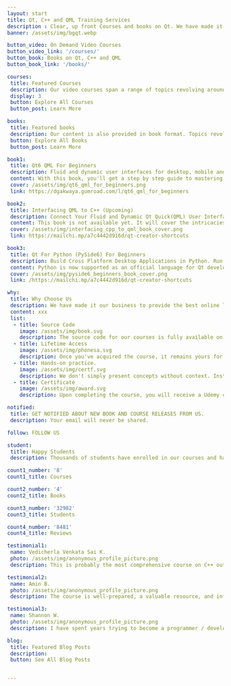 ```yaml
---
layout: start
title: Qt, C++ and QML Training Services
description : Clear, up front Courses and books on Qt. We have made it our business to provide the best online learning resources for Qt, C++ and QML Development.
banner: /assets/img/bgqt.webp

button_video: On Demand Video Courses
button_video_link: '/courses/'
button_book: Books on Qt, C++ and QML
button_book_link: '/books/'

courses: 
 title: Featured Courses
 description: Our video courses span a range of topics revolving around Qt, C++, QML, Python and the tooling ecosystem around these technologies. 
 display: 3
 button: Explore All Courses
 button_post: Learn More

books: 
 title: Featured books
 description: Our content is also provided in book format. Topics revolve around Qt, modern C++, QML and Python, the tools we use on a daily basis.
 button: Explore All Books
 button_post: Learn More

book1: 
 title: Qt6 QML For Beginners
 description: Fluid and dynamic user interfaces for desktop, mobile and embedded. 
 content: With this book, you'll get a step by step guide to mastering Qt6 QML from the absolute beginning all the way to intermediate topics. You can get it in PDF, EPUB or paperback format.
 cover: /assets/img/qt6_qml_for_beginners.png
 link: https://dgakwaya.gumroad.com/l/qt6_qml_for_beginners

book2: 
 title: Interfacing QML to C++ (Upcoming)
 description: Connect Your Fluid and Dynamic Qt Quick(QML) User Interface to a Powerful C++ Back End.
 content: This book is not available yet. It will cover the intricacies of how to communicate back and forth between your QML user interface and a C++ backend. Subscribe to our mail list so we can notify you when the book becomes available. You'll also get a free copy of our Qt Creator booklet.
 cover: /assets/img/interfacing_cpp_to_qml_book_cover.png
 link: https://mailchi.mp/a7c4442d916d/qt-creator-shortcuts

book3: 
 title: Qt For Python (PySide6) For Beginners
 description: Build Cross Platform Desktop Applications in Python. Run Them on Windows, Mac and Linux. Build once, Run Everywhere! 
 content: Python is now supported as an official language for Qt development. This book will teach you how to use python to build Widgets applications for desktop platforms like Windows, Linux and Mac. This book is not available yet. Subscribe to our mail list so we can notify you when the book becomes available. You'll also get a free copy of our Qt Creator booklet.
 cover: /assets/img/pyside6_beginners_book_cover.png
 link: /https://mailchi.mp/a7c4442d916d/qt-creator-shortcuts

why: 
 title: Why Choose Us
 description: We have made it our business to provide the best online learning resources for Qt Development.We put in the required effort to make sure the code resources coming with the courses are up to date and use the latest tools to reduce the hustle for students as much as possible. We already have the basic courses on Qt C++ and QML out and there are more in the pipeline.
 content: xxx
 list: 
  - title: Source Code
    image: /assets/img/book.svg
    description: The source code for our courses is fully available on Github
  - title: Lifetime Access
    image: /assets/img/phonesa.svg
    description: Once you've acquired the course, it remains yours for a lifetime! Feel free to revisit and watch it as often as necessary.
  - title: Hands-on practice.
    image: /assets/img/certf.svg
    description: We don't simply present concepts without context. Instead, we actively engage by firing up the editor and constructing applications alongside you.
  - title: Certificate
    image: /assets/img/award.svg
    description: Upon completing the course, you will receive a Udemy course completion certificate.

notified: 
 title: GET NOTIFIED ABOUT NEW BOOK AND COURSE RELEASES FROM US.
 description: Your email will never be shared.

follow: FOLLOW US

student: 
 title: Happy Students
 description: Thousands of students have enrolled in our courses and have subsequently become professional developers, utilizing Qt, C++, and QML across various domains. Our statistics and reviews attest to the effectiveness of our training material.

count1_number: '8'
count1_title: Courses

count2_number: '4'
count2_title: Books

count3_number: '32982'
count3_title: Students

count4_number: '8481'
count4_title: Reviews

testimonial1: 
 name: Vedicherla Venkata Sai K.
 photo: /assets/img/anonymous_profile_picture.png
 description: This is probably the most comprehensive course on C++ out there that covers pretty much all of the basic and intermediate features of C++ as well as much of the advanced features out there. I highly recommend this course to anyone who wants a deep dive into C++ and programming in general.

testimonial2: 
 name: Amin B.
 photo: /assets/img/anonymous_profile_picture.png
 description: The course is well-prepared, a valuable resource, and informative. I am looking forward that the instructor will create intermediate and advanced courses for Pyside6. Also, the course was above my expectations and I learned many valuable skills in developing GUI for my Python application.

testimonial3: 
 name: Shannon W.
 photo: /assets/img/anonymous_profile_picture.png
 description: I have spent years trying to become a programmer / developer based on tutorials and online references. I have made some progress, but there was always this sense that if I had a computer science degree, I would know all the things I do not know. The way Daniel teaches, he teaches you everything, why you should do certain things, and not do other things, even if they are technically possible. Daniel's way of teaching gives me a great deal of confidence.

blog: 
 title: Featured Blog Posts
 description: 
 button: See All Blog Posts


---
```


